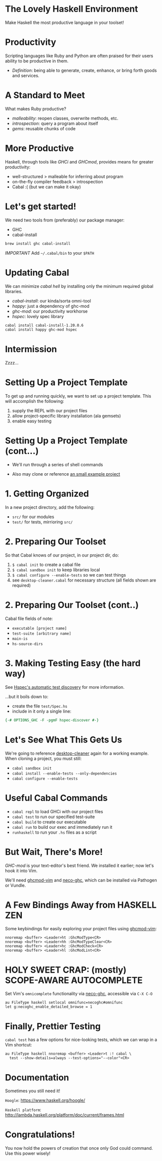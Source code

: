 # The Lovely Haskell Environment

Make Haskell the most productive language in your toolset!



# Productivity

Scripting languages like Ruby and Python are often praised
for their users ability to be productive in them.

- _Definition_: being able to generate, create, enhance, or
  bring forth goods and services.



# A Standard to Meet

What makes Ruby productive?

- _malleability_: reopen classes, overwrite methods, etc.
- _introspection_: query a program about itself
- _gems_: reusable chunks of code



# More Productive

Haskell, through tools like _GHCi_ and _GHCmod_,
provides means for greater productivity:

- well-structured > malleable for inferring about program
- on-the-fly compiler feedback > introspection
- Cabal :( (but we can make it okay)



# Let's get started!

We need two tools from (preferably) our package manager:

- GHC
- cabal-install

```sh
brew install ghc cabal-install
```

_IMPORTANT_ Add `~/.cabal/bin` to your `$PATH`



# Updating Cabal

We can minimize _cabal hell_ by installing only the
minimum required global libraries.

- _cabal-install_: our kinda/sorta omni-tool
- _happy_: just a dependency of ghc-mod
- _ghc-mod_: our productivity workhorse
- _hspec_: lovely spec library

```sh
cabal install cabal-install-1.20.0.6
cabal install happy ghc-mod hspec
```



# Intermission

Zzzz...



# Setting Up a Project Template

To get up and running quickly, we want to set up a project
template. This will accomplish the following:

1. supply the REPL with our project files
2. allow project-specific library installation (ala gemsets)
3. enable easy testing



# Setting Up a Project Template (cont...)

- We'll run through a series of shell commands
- Also may clone or reference [an small example project][1]

  [1]: https://github.com/Jonplussed/desktop-cleaner



# 1. Getting Organized

In a new project directory, add the following:

- `src/` for our modules
- `test/` for tests, mirrioring `src/`



# 2. Preparing Our Toolset

So that Cabal knows of our project, in our project dir, do:

1. `$ cabal init` to create a cabal file
2. `$ cabal sandbox init` to keep libraries local
3. `$ cabal configure --enable-tests` so we can test things
4. see `desktop-cleaner.cabal` for necessary structure (all
   fields shown are required)



# 2. Preparing Our Toolset (cont..)

Cabal file fields of note:

- `executable [project name]`
- `test-suite [arbitrary name]`
- `main-is`
- `hs-source-dirs`



# 3. Making Testing Easy (the hard way)

See [Hspec's automatic test discovery][2] for more
information.

  [2]: http://hspec.github.io/hspec-discover.html

...but it boils down to:

- create the file `test/Spec.hs`
- include in it only a single line:

```haskell
{-# OPTIONS_GHC -F -pgmF hspec-discover #-}
```



# Let's See What This Gets Us

We're going to reference [desktop-cleaner][1] again for a
working example. When cloning a project, you must still:

- `cabal sandbox init`
- `cabal install --enable-tests --only-dependencies`
- `cabal configure --enable-tests`



# Useful Cabal Commands

- `cabal repl` to load GHCi with our project files
- `cabal test` to run our specified test-suite
- `cabal build` to create our executable
- `cabal run` to build our exec and immediately run it
- `runhaskell` to run your `.hs` files as a script



# But Wait, There's More!

_GHC-mod_ is your text-editor's best friend. We installed it
earlier; now let's hook it into Vim.

We'll need [ghcmod-vim][3] and [neco-ghc][4], which can be
installed via Pathogen or Vundle.

  [3]: https://github.com/eagletmt/ghcmod-vim
  [4]: https://github.com/eagletmt/neco-ghcE



# A Few Bindings Away from HASKELL ZEN

Some keybindings for easily exploring your project files
using [ghcmod-vim][3]:

```vim
nnoremap <buffer> <Leader>ht :GhcModType<CR>
nnoremap <buffer> <Leader>hh :GhcModTypeClear<CR>
nnoremap <buffer> <Leader>hc :GhcModCheck<CR>
nnoremap <buffer> <Leader>hl :GhcModLint<CR>
```

# HOLY SWEET CRAP: (mostly) SCOPE-AWARE AUTOCOMPLETE

Set Vim's `omnicomplete` functionality via [neco-ghc][4],
accessible via `C-X C-O`

```vim
au FileType haskell setlocal omnifunc=necoghc#omnifunc
let g:necoghc_enable_detailed_browse = 1
```



# Finally, Prettier Testing

`cabal test` has a few options for nice-looking tests, which
we can wrap in a Vim shortcut:

```vim
au FileType haskell nnoremap <buffer> <Leader>t :! cabal \
  test --show-details=always --test-options="--color"<CR>
```



# Documentation

Sometimes you still need it!

`Hoogle`:
  https://www.haskell.org/hoogle/

`Haskell platform`:
  http://lambda.haskell.org/platform/doc/current/frames.html




# Congratulations!

You now hold the powers of creation that once only God could
command. Use this power wisely!
